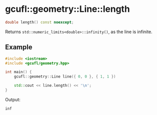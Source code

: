 # gcufl::geometry::Line::length
```cpp
double length() const noexcept;
```
Returns `std::numeric_limits<double>::infinity()`, as the line is infinite.
## Example
```cpp
#include <iostream>
#include <gcufl/geometry.hpp>

int main() {
	gcufl::geometry::Line line({ 0, 0 }, { 1, 1 })

	std::cout << line.length() << '\n';
}
```
Output:
```
inf
```
